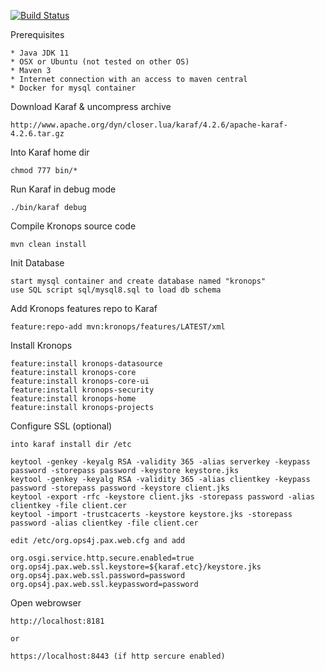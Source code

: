 [![Build Status](https://travis-ci.com/pierremellet/kronops.svg?branch=develop)](https://travis-ci.com/pierremellet/kronops)

Prerequisites

    * Java JDK 11
    * OSX or Ubuntu (not tested on other OS)
    * Maven 3
    * Internet connection with an access to maven central  
    * Docker for mysql container


Download Karaf & uncompress archive
   
   
    http://www.apache.org/dyn/closer.lua/karaf/4.2.6/apache-karaf-4.2.6.tar.gz
    
Into Karaf home dir


    chmod 777 bin/*

Run Karaf in debug mode


    ./bin/karaf debug

Compile Kronops source code


    mvn clean install
    

Init Database

    start mysql container and create database named "kronops"
    use SQL script sql/mysql8.sql to load db schema

Add Kronops features repo to Karaf


    feature:repo-add mvn:kronops/features/LATEST/xml

Install Kronops
    
    
    feature:install kronops-datasource
    feature:install kronops-core 
    feature:install kronops-core-ui 
    feature:install kronops-security 
    feature:install kronops-home 
    feature:install kronops-projects 
    
    
Configure SSL (optional)

    into karaf install dir /etc

    keytool -genkey -keyalg RSA -validity 365 -alias serverkey -keypass password -storepass password -keystore keystore.jks
    keytool -genkey -keyalg RSA -validity 365 -alias clientkey -keypass password -storepass password -keystore client.jks
    keytool -export -rfc -keystore client.jks -storepass password -alias clientkey -file client.cer
    keytool -import -trustcacerts -keystore keystore.jks -storepass password -alias clientkey -file client.cer
    
    edit /etc/org.ops4j.pax.web.cfg and add 
    
    org.osgi.service.http.secure.enabled=true
    org.ops4j.pax.web.ssl.keystore=${karaf.etc}/keystore.jks
    org.ops4j.pax.web.ssl.password=password
    org.ops4j.pax.web.ssl.keypassword=password
        
   
       
    
Open webrowser 

    http://localhost:8181 
    
    or
    
    https://localhost:8443 (if http sercure enabled)